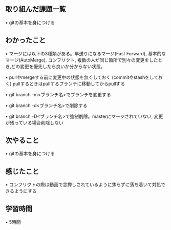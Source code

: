 ## 取り組んだ課題一覧
• gitの基本を身につける

## わかったこと
• マージには以下の3種類がある。早送りになるマージ(Fast Forward), 基本的なマージ(AutoMerge), コンフリクト, 複数の人が同じ箇所で別々の変更をしたとき,どの変更を優先したら良いか分からない状態。

• pullやmergeする前に変更中の状態を無くしておく
(commitやstashをしておく) pullするときはpullするブランチに移動してからpullする

• git branch -m<ブランチ名>でブランチを変更する

• git branch -d<ブランチ名>で削除する

• git branch -D<ブランチ名>で強制削除。masterにマージされていない, 変更が残っている場合削除しない


## 次やること
• gitの基本を身につける


## 感じたこと
• コンフリクトの際は動画で念押しされているように焦らずに落ち着いて対処できるようにする

## 学習時間
• 5時間